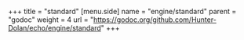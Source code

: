 +++
title = "standard"
[menu.side]
  name = "engine/standard"
  parent = "godoc"
  weight = 4
  url = "https://godoc.org/github.com/Hunter-Dolan/echo/engine/standard"
+++
